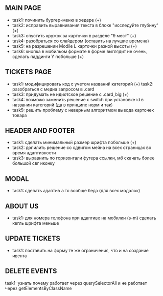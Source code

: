 ## MAIN PAGE
- task1: починить бургер-меню в хедере (+)
- task2: исправить выравнивания текста в блоке "исследуйте глубину" (+)
- task3: опустить кружок за карточки в разделе "9 мест" (+)
- task4: разобраться со слайдером (оставить на лучшие времена)
- task5: на разрешении Modile L карточки разной высоты (+)
- task6: кнопка в мобильом формате в форме выглядит не очень, сделать паддинги Y побольше (+)


## TICKETS PAGE
- task1: модифицировать код с учетом названий категорий (+)
task2: разобраться с медиа запросом в .card 
- task3: придумать не идиотское решение с .card_big (+)
- task4: возможо заменить решение с switch при установке id в названии категорий (да в принципе норм и так)
- task5: решить проблему с неверным алгоритмом вывода карточек товара


## HEADER AND FOOTER 
- task1: cделать минимальный размер шрифта побольше (+)
- task2: допилить решение со сдвигом мейна на всех страницах во время адаптивности
- task3: выравнить по горизонтали футера ссылки, мб скачать более большой свг иконку


## MODAL
- task1: сделать адаптив а то вообще беда (для всех модалок)

## ABOUT US
- task1: для номера телефона при адаптиве на мобилки (s-m) сделать кегль шрифта меньше

## UPDATE TICKETS
- task1: поставить на форму те же ограничения, что и на создание ивента

## DELETE EVENTS
task1: узнать почему работает через querySelectorAll и не работает через getElementsByClassName

